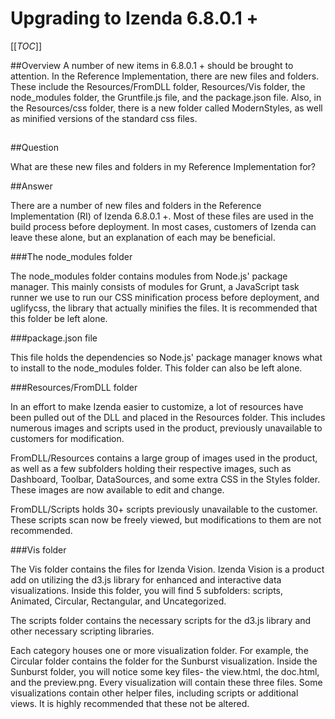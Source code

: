 # Upgrading to Izenda 6.8.0.1 +

[[_TOC_]]

##Overview
A number of new items in 6.8.0.1 + should be brought to attention.  In the Reference Implementation, there are new files and folders.  These include the Resources/FromDLL folder, Resources/Vis folder, the node_modules folder, the Gruntfile.js file, and the package.json file.  Also, in the Resources/css folder, there is a new folder called ModernStyles, as well as minified versions of the standard css files.
##

##Question

What are these new files and folders in my Reference Implementation for?

##Answer

There are a number of new files and folders in the Reference Implementation (RI) of Izenda 6.8.0.1 +.  Most of these files are used in the build process before deployment.  In most cases, customers of Izenda can leave these alone, but an explanation of each may be beneficial.

###The node_modules folder

The node_modules folder contains modules from Node.js' package manager.  This mainly consists of modules for Grunt, a JavaScript task runner we use to run our CSS minification process before deployment, and uglifycss, the library that actually minifies the files.  It is recommended that this folder be left alone.

###package.json file

This file holds the dependencies so Node.js' package manager knows what to install to the node_modules folder.  This folder can also be left alone.

###Resources/FromDLL folder

In an effort to make Izenda easier to customize, a lot of resources have been pulled out of the DLL and placed in the Resources folder.  This includes numerous images and scripts used in the product, previously unavailable to customers for modification.  

FromDLL/Resources contains a large group of images used in the product, as well as a few subfolders holding their respective images, such as Dashboard, Toolbar, DataSources, and some extra CSS in the Styles folder. These images are now available to edit and change.  

FromDLL/Scripts holds 30+ scripts previously unavailable to the customer.  These scripts scan now be freely viewed, but modifications to them are not recommended.

###Vis folder

The Vis folder contains the files for Izenda Vision.  Izenda Vision is a product add on utilizing the d3.js library for enhanced and interactive data visualizations.  Inside this folder, you will find 5 subfolders: scripts, Animated, Circular, Rectangular, and Uncategorized.  

The scripts folder contains the necessary scripts for the d3.js library and other necessary scripting libraries.  

Each category houses one or more visualization folder.  For example, the Circular folder contains the folder for the Sunburst visualization.  Inside the Sunburst folder, you will notice some key files- the view.html, the doc.html, and the preview.png.  Every visualization will contain these three files.  Some visualizations contain other helper files, including scripts or additional views.  It is highly recommended that these not be altered.
